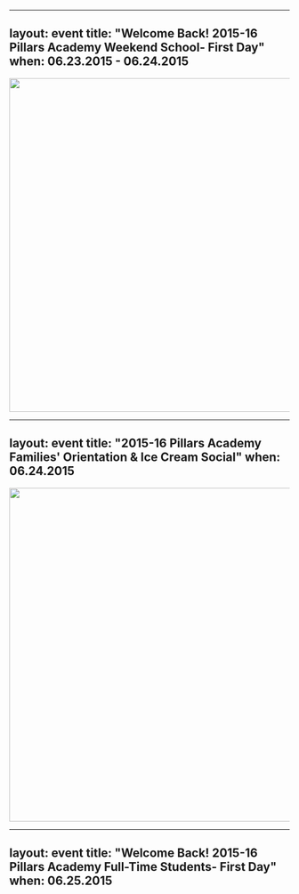 
---
layout: event
title: "Welcome Back! 2015-16 Pillars Academy Weekend School- First Day"
when: 06.23.2015 - 06.24.2015
---

<img src="https://cloud.githubusercontent.com/assets/11180395/8606204/0398ea6e-263f-11e5-8a85-3e8e129a4bd1.jpg" width="600" />

---
layout: event
title: "2015-16 Pillars Academy Families' Orientation & Ice Cream Social"
when: 06.24.2015
---

<img src="https://cloud.githubusercontent.com/assets/11180395/9352136/bc588dc2-4613-11e5-911f-6d75d0c77312.jpg" width="600" />

---
layout: event
title: "Welcome Back! 2015-16 Pillars Academy Full-Time Students- First Day"
when: 06.25.2015
---

